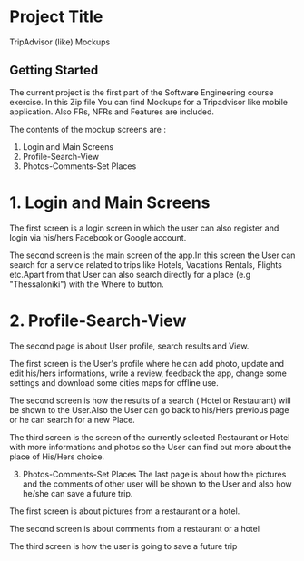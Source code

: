 # Project Title
TripAdvisor (like) Mockups

## Getting Started
The current project is the first part of the Software Engineering course exercise.
In this Zip file You can find Mockups for a Tripadvisor like mobile application.
Also FRs, NFRs and Features are included.

The contents of the mockup screens are :
1. Login and Main Screens
2. Profile-Search-View
3. Photos-Comments-Set Places

# 1. Login and Main Screens
The first screen is a login screen in which the user can also register and login
via his/hers Facebook or Google account.

The second screen is the main screen of the app.In this screen the User can search
for a service related to trips like Hotels, Vacations Rentals, Flights etc.Apart from that User can also search directly for a place (e.g "Thessaloniki") with the Where to button.

# 2. Profile-Search-View
The second page is about User profile, search results and View.

The first screen is the User's profile where he can add photo, update and edit his/hers informations, write a review, feedback the app, change some settings and download some cities maps for offline use.

The second screen is how the results of a search ( Hotel or Restaurant) will be shown to the User.Also the User can go back to his/Hers previous page or he can search for a new Place.

The third screen is the screen of the currently selected Restaurant or Hotel with more informations and photos so the User can find out more about the place of His/Hers choice.

3. Photos-Comments-Set Places
The last page is about how the pictures and the comments of other user will be shown to the User and also how he/she can save a future trip.

The first screen is about pictures from a restaurant or a hotel.

The second screen is about comments from a restaurant or a hotel

The third screen is how the user is going to save a future trip
```
